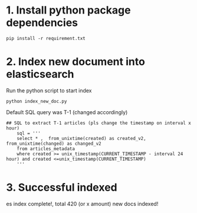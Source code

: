
# 1. Install python package dependencies  

```
pip install -r requirement.txt
```

# 2. Index new document into elasticsearch 

Run the python script to start index

```
python index_new_doc.py
```

Default SQL query was T-1 (changed accordingly)

```
## SQL to extract T-1 articles (pls change the timestamp on interval x hour)
    sql = '''
    select * ,  from_unixtime(created) as created_v2,  from_unixtime(changed) as changed_v2
    from articles_metadata 
    where created >= unix_timestamp(CURRENT_TIMESTAMP - interval 24 hour) and created <=unix_timestamp(CURRENT_TIMESTAMP)
    '''
```

# 3. Successful indexed

es index complete!, total 420 (or x amount)  new docs indexed!



